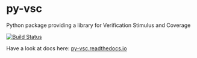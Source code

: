 # py-vsc
Python package providing a library for Verification Stimulus and Coverage

[![Build Status](https://dev.azure.com/mballance/fvutils/_apis/build/status/fvutils.py-vsc?branchName=master)](https://dev.azure.com/mballance/fvutils/_build/latest?definitionId=13&branchName=master)

Have a look at docs here: [py-vsc.readthedocs.io](https://py-vsc.readthedocs.io)
